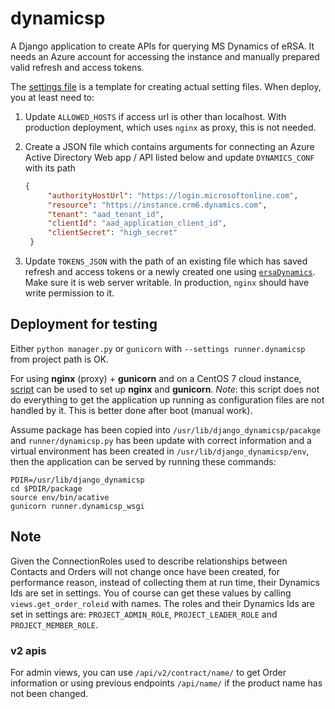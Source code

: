 # dynamicsp
A Django application to create APIs for querying MS Dynamics of eRSA. It needs an Azure account for accessing
the instance and manually prepared valid refresh and access tokens.

The [settings file](../runner/dynamicsp.py) is a template for creating actual setting files.
When deploy, you at least need to:

1. Update `ALLOWED_HOSTS` if access url is other than localhost. With production deployment, which uses `nginx` as proxy,
   this is not needed.
1. Create a JSON file which contains arguments for connecting an Azure Active Directory Web app / API
   listed below and update `DYNAMICS_CONF` with its path

   ```JSON
   {
        "authorityHostUrl": "https://login.microsoftonline.com",
        "resource": "https://instance.crm6.dynamics.com",
        "tenant": "aad_tenant_id",
        "clientId": "aad_application_client_id",
        "clientSecret": "high_secret"
    }
   ```
1. Update `TOKENS_JSON` with the path of an existing file which has saved refresh and access tokens
   or a newly created one using [`ersaDynamics`](https://github.com/eResearchSA/ersaDynamics). Make sure it is
   web server writable. In production, `nginx` should have write permission to it.

## Deployment for testing

Either `python manager.py` or `gunicorn`  with `--settings runner.dynamicsp` from project path is OK.

For using __nginx__ (proxy) + __gunicorn__ and on a CentOS 7 cloud instance, [script](../centos7_dynamicsp.sh)
can be used to set up __nginx__ and __gunicorn__.
_Note_: this script does not do everything to get the application up running as configuration files are not handled by it.
This is better done after boot (manual work).

Assume package has been copied into `/usr/lib/django_dynamicsp/pacakge` and `runner/dynamicsp.py` has been update with
correct information and a virtual environment has been created in `/usr/lib/django_dynamicsp/env`, then the application
can be served by running these commands:

```shell
PDIR=/usr/lib/django_dynamicsp
cd $PDIR/package
source env/bin/acative
gunicorn runner.dynamicsp_wsgi
```

## Note

Given the ConnectionRoles used to describe relationships between Contacts and Orders will not change once
have been created, for performance reason, instead of collecting them at run time, their Dynamics Ids are
set in settings. You of course can get these values by calling `views.get_order_roleid` with names. The
roles and their Dynamics Ids are set in settings are: `PROJECT_ADMIN_ROLE`, `PROJECT_LEADER_ROLE` and
`PROJECT_MEMBER_ROLE`.

### v2 apis

For admin views, you can use `/api/v2/contract/name/` to get Order
information or using previous endpoints `/api/name/` if the product name has not been changed.
